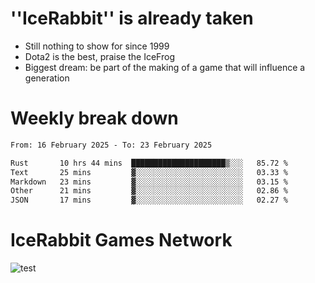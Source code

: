 # ''IceRabbit'' is already taken
- Still nothing to show for since 1999
- Dota2 is the best, praise the IceFrog
- Biggest dream: be part of the making of a game that will influence a generation

# Weekly break down
<!--START_SECTION:waka-->

```txt
From: 16 February 2025 - To: 23 February 2025

Rust       10 hrs 44 mins  █████████████████████▒░░░   85.72 %
Text       25 mins         ▓░░░░░░░░░░░░░░░░░░░░░░░░   03.33 %
Markdown   23 mins         ▓░░░░░░░░░░░░░░░░░░░░░░░░   03.15 %
Other      21 mins         ▓░░░░░░░░░░░░░░░░░░░░░░░░   02.86 %
JSON       17 mins         ▓░░░░░░░░░░░░░░░░░░░░░░░░   02.27 %
```

<!--END_SECTION:waka-->

# IceRabbit Games Network
![test](https://steam-stat.vercel.app/api?profileName=IceRabbit.png)
